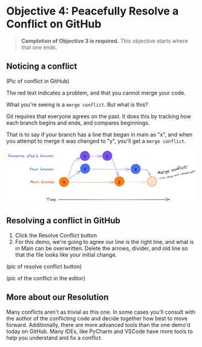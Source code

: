 # Objective 4: Peacefully Resolve a Conflict on GitHub

> **Completion of Objective 3 is required.** This objective starts where that one ends.

## Noticing a conflict

(Pic of conflict in GitHub)

The red text indicates a problem, and that you cannot merge your code.

What you're seeing is a `merge conflict`. But what is this?

Git requires that everyone agrees on the past.
It does this by tracking how each branch begins and ends,
and compares beginnings.

That is to say if your branch has a line that began in main as "x",
and when you attempt to merge it was changed to "y",
you'll get a `merge conflict`.

![img_1.png](img_1.png)


## Resolving a conflict in GitHub

1. Click the Resolve Conflict button
2. For this demo, we're going to agree our line is the right line, and what is in Main can be overwritten. Delete the
arrows, divider, and old line so that the file looks like your initial change.

(pic of resolve conflict button)

(pic of the conflict in the editor)


## More about our Resolution

Many conflicts aren't as trivial as this one. In some cases you'll consult with the author of the conflicting
code and decide together how best to move forward.  Additionally, there are more advanced tools than the one
demo'd today on GitHub.  Many IDEs, like PyCharm and VSCode have more tools to help you understand and fix a conflict.